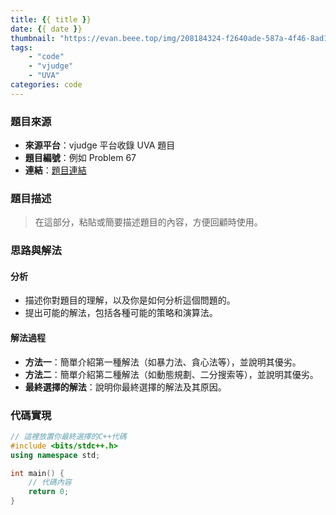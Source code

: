 ```yaml
---
title: {{ title }}
date: {{ date }}
thumbnail: "https://evan.beee.top/img/208184324-f2640ade-587a-4f46-8ad1-7b4c1b31394f.png"
tags:
    - "code"
    - "vjudge"
    - "UVA"
categories: code
---
```

### 題目來源
- **來源平台**：vjudge 平台收錄 UVA 題目
- **題目編號**：例如 Problem 67
- **連結**：[題目連結](https://example.com)

### 題目描述
> 在這部分，粘貼或簡要描述題目的內容，方便回顧時使用。

### 思路與解法
#### 分析
- 描述你對題目的理解，以及你是如何分析這個問題的。
- 提出可能的解法，包括各種可能的策略和演算法。

#### 解法過程
- **方法一**：簡單介紹第一種解法（如暴力法、貪心法等），並說明其優劣。
- **方法二**：簡單介紹第二種解法（如動態規劃、二分搜索等），並說明其優劣。
- **最終選擇的解法**：說明你最終選擇的解法及其原因。

### 代碼實現
```cpp
// 這裡放置你最終選擇的C++代碼
#include <bits/stdc++.h>
using namespace std;

int main() {
    // 代碼內容
    return 0;
}
```
